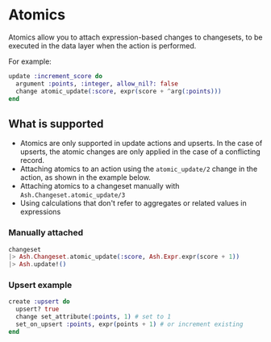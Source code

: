 # Atomics

Atomics allow you to attach expression-based changes to changesets, to be executed in the data layer when the action is performed.

For example:

```elixir
update :increment_score do
  argument :points, :integer, allow_nil?: false
  change atomic_update(:score, expr(score + ^arg(:points)))
end
```

## What is supported

- Atomics are only supported in update actions and upserts. In the case of upserts, the atomic changes are only applied in the case of a conflicting record.
- Attaching atomics to an action using the `atomic_update/2` change in the action, as shown in the example below.
- Attaching atomics to a changeset manually with `Ash.Changeset.atomic_update/3`
- Using calculations that don't refer to aggregates or related values in expressions

### Manually attached

```elixir
changeset
|> Ash.Changeset.atomic_update(:score, Ash.Expr.expr(score + 1))
|> Ash.update!()
```

### Upsert example

```elixir
create :upsert do
  upsert? true
  change set_attribute(:points, 1) # set to 1
  set_on_upsert :points, expr(points + 1) # or increment existing
end
```
